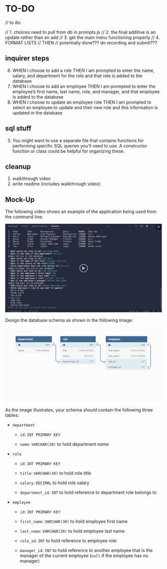 # TO-DO












// to do:

// 1. choices need to pull from db in prompts.js
// 2. the final additive is an update rather than an add
// 3. get the main menu functioning properly
// 4. FORMAT LISTS
// THEN
// potentially done??? do recording and submit???













## inquirer steps
6. WHEN I choose to add a role THEN I am prompted to enter the name, salary, and department for the role and that role is added to the database
7. WHEN I choose to add an employee THEN I am prompted to enter the employee’s first name, last name, role, and manager, and that employee is added to the database
8. WHEN I choose to update an employee role THEN I am prompted to select an employee to update and their new role and this information is updated in the database 

## sql stuff
3. You might want to use a separate file that contains functions for performing specific SQL queries you'll need to use. A constructor function or class could be helpful for organizing these.

## cleanup
1. walkthrough video
2. write readme (includes walkthrough video)


## Mock-Up

The following video shows an example of the application being used from the command line:

[![A video thumbnail shows the command-line employee management application with a play button overlaying the view.](./Assets/12-sql-homework-video-thumbnail.png)](https://2u-20.wistia.com/medias/2lnle7xnpk)

Design the database schema as shown in the following image:

![Database schema includes tables labeled “employee,” role,” and “department.”](./Assets/12-sql-homework-demo-01.png)

As the image illustrates, your schema should contain the following three tables:

* `department`

    * `id`: `INT PRIMARY KEY`

    * `name`: `VARCHAR(30)` to hold department name

* `role`

    * `id`: `INT PRIMARY KEY`

    * `title`: `VARCHAR(30)` to hold role title

    * `salary`: `DECIMAL` to hold role salary

    * `department_id`: `INT` to hold reference to department role belongs to

* `employee`

    * `id`: `INT PRIMARY KEY`

    * `first_name`: `VARCHAR(30)` to hold employee first name

    * `last_name`: `VARCHAR(30)` to hold employee last name

    * `role_id`: `INT` to hold reference to employee role

    * `manager_id`: `INT` to hold reference to another employee that is the manager of the current employee (`null` if the employee has no manager)